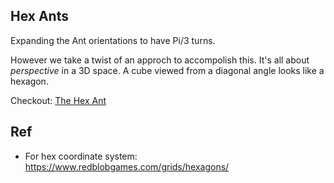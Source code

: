 ## Hex Ants
Expanding the Ant orientations to have Pi/3 turns. 

However we take a twist of an approch to accompolish this. It's all about *perspective* in a 3D space.
A cube viewed from a diagonal angle looks like a hexagon. 

Checkout: [The Hex Ant](http://kaaro.akriya.co.in/kCanvas/langtonHexD/index.html)

## Ref
* For hex coordinate system: https://www.redblobgames.com/grids/hexagons/